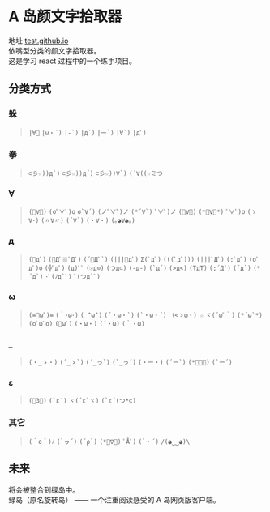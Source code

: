 # A 岛颜文字拾取器

地址 [test.github.io](https://github.com/facebook/create-react-app)<br>
依嘴型分类的颜文字拾取器。<br>
这是学习 react 过程中的一个练手项目。

## 分类方式



### 躲

>``|∀ﾟ``
``|ω・´)``
``|-`)``
``|д`)``
``|ー`)``
``|∀`)``
``|дﾟ)``

### 拳

>``⊂彡☆))д`)``
``⊂彡☆))д´)``
``⊂彡☆))∀`)``
``(´∀((☆ミつ``

### ∀

>``(ﾟ∀。)``
``(σﾟ∀ﾟ)σ``
``σ`∀´)``
``(ノﾟ∀ﾟ)ノ``
``(*´∀`)``
``ﾟ∀ﾟ)ノ``
``(ﾟ∀ﾟ)``
``(*ﾟ∀ﾟ*)``
``ﾟ∀ﾟ)σ``
``(ゝ∀･)``
``(〃∀〃)``
``(´∀`)``
``(・∀・)``
``(｡◕∀◕｡)``

### д

>``(ﾟдﾟ)``
``(ﾟДﾟ≡ﾟДﾟ)``
``(´ﾟДﾟ`)``
``(|||ﾟдﾟ)``
``Σ(ﾟдﾟ)``
``(((ﾟдﾟ)))``
``(|||ﾟДﾟ)``
``(;ﾟдﾟ)``
``(σﾟдﾟ)σ``
``(╬ﾟдﾟ)``
``(д)ﾟﾟ``
``(☉д⊙)``
``(つд⊂)``
``(-д-)``
``(`д´)``
``(>д<)``
``(TдT)``
``(;´Д`)``
``(´д`)``
``(*´д`)``
``･ﾟ(ﾉд`ﾟ)``
``ﾟ(つд`ﾟ)``

### ω

>``(=ﾟωﾟ)=``
``(｀･ω･)``
``( ^ω^)``
``(´・ω・`)``
``(`・ω・´)``
``（<ゝω・）☆``
``ヾ(´ωﾟ｀)``
``(*´ω`*)``
``(oﾟωﾟo)``
``(ﾟωﾟ)``
``(・ω・)``
``(´・ω)``
``(｀・ω)``

### _

>``(・_ゝ・)``
``(´_ゝ`)``
``(´_っ`)``
``(`_っ´)``
``(・ー・)``
``(´ー`)``
``(*ﾟーﾟ)``
``(`ー´)``

### ε 

>``(ﾟ3ﾟ)``
``(`ε´)``
``ヾ(´ε`ヾ)``
``(`ε´(つ*⊂)``

### 其它 

>``(＾o＾)ﾉ``
``(`ヮ´)``
``(´ρ`)``
``(*ﾟ∇ﾟ)``
``ﾟÅﾟ)``
``(`・´)``
``/(◕‿‿◕)\``





<!-- `TODO 在这里添加预览图片` -->

## 未来

将会被整合到绿岛中。<br>
绿岛（原名旋转岛） —— 一个注重阅读感受的 A 岛网页版客户端。 
